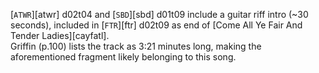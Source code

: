 [`ATWR`][atwr] d02t04 and [`SBD`][sbd] d01t09 include a guitar riff intro (~30 seconds), included in [`FTR`][ftr] d02t09 as end of [Come All Ye Fair And Tender Ladies][cayfatl].  
Griffin (p.100) lists the track as 3:21 minutes long, making the aforementioned fragment likely belonging to this song.
